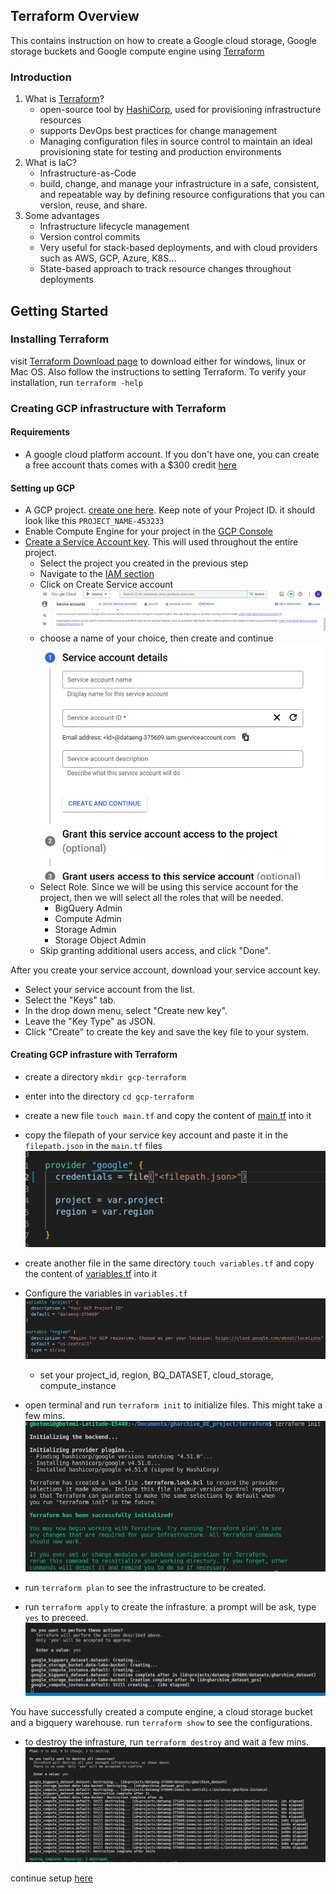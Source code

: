 ## Terraform Overview

This contains instruction on how to create a Google cloud storage, Google storage buckets and Google compute engine using [Terraform](https://www.terraform.io)


### Introduction

1. What is [Terraform](https://www.terraform.io)?
   * open-source tool by [HashiCorp](https://www.hashicorp.com), used for provisioning infrastructure resources
   * supports DevOps best practices for change management
   * Managing configuration files in source control to maintain an ideal provisioning state
     for testing and production environments
2. What is IaC?
   * Infrastructure-as-Code
   * build, change, and manage your infrastructure in a safe, consistent, and repeatable way
     by defining resource configurations that you can version, reuse, and share.
3. Some advantages
   * Infrastructure lifecycle management
   * Version control commits
   * Very useful for stack-based deployments, and with cloud providers such as AWS, GCP, Azure, K8S…
   * State-based approach to track resource changes throughout deployments


## Getting Started

### Installing Terraform
visit [Terraform Download page](https://developer.hashicorp.com/terraform/downloads) to download either for windows, linux or Mac OS. Also follow the instructions to setting Terraform.
To verify your installation, run `terraform -help`

### Creating GCP infrastructure with Terraform

#### Requirements

* A google cloud platform account. If you don't have one, you can create a free account thats comes with a $300 credit [here](https://console.cloud.google.com/freetrial/)

#### Setting up GCP
* A GCP project. [create one here](https://console.cloud.google.com/projectcreate). Keep note of your Project ID. it should look like this `PROJECT_NAME-453233`
* Enable Compute Engine for your project in the [GCP Console](https://console.developers.google.com/apis/library/compute.googleapis.com)
* [Create a Service Account key](https://console.cloud.google.com/apis/credentials/serviceaccountkey). This will used throughout the entire project.
  * Select the project you created in the previous step
  * Navigate to the [IAM section](https://console.cloud.google.com/iam-admin/serviceaccounts)
  * Click on Create Service account
![test](image/create_service_account.png)
  * choose a name of your choice, then create and continue
![test](image/name.png)
  * Select Role. Since we will be using this service account for the project, then we will select all the roles that will be needed.
    * BigQuery Admin
    * Compute Admin
    * Storage Admin
    * Storage Object Admin
  * Skip granting additional users access, and click "Done".

After you create your service account, download your service account key.

* Select your service account from the list.
* Select the "Keys" tab.
* In the drop down menu, select "Create new key".
* Leave the "Key Type" as JSON.
* Click "Create" to create the key and save the key file to your system.

#### Creating GCP infrasture with Terraform
* create a directory `mkdir gcp-terraform`
* enter into the directory `cd gcp-terraform`
* create a new file `touch main.tf` and copy the content of [main.tf](./main.tf) into it
* copy the filepath of your service key account and paste it in the `filepath.json` in the `main.tf` files
  ![show](image/filepath.png)
* create another file in the same directory `touch variables.tf` and copy the content of [variables.tf](./variables.tf) into it
* Configure the variables in `variables.tf`
  ![show](image/variables.png)

  * set your project_id, region, BQ_DATASET, cloud_storage, compute_instance

* open terminal and run `terraform init` to initialize files. This might take a few mins.
  ![show](image/terraform_init.png)
* run `terraform plan` to see the infrastructure to be created.
* run `terraform apply` to create the infrasture. a prompt will be ask, type `yes` to preceed.
  ![show](image/terraform_apply.png)

You have successfully created a compute engine, a cloud storage bucket and a bigquery warehouse. run `terraform show` to see the configurations.

* to destroy the infrasture, run `terraform destroy` and wait a few mins.
  ![show](image/terraform_destroy.png)

continue setup [here](../README.md)
